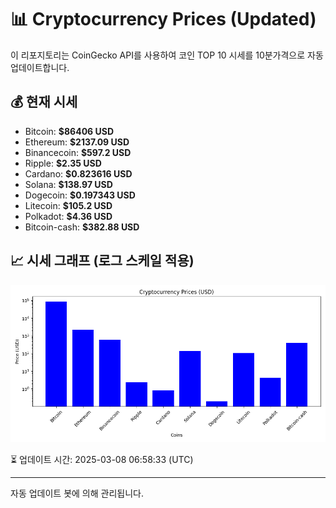 
# 📊 Cryptocurrency Prices (Updated)

이 리포지토리는 CoinGecko API를 사용하여 코인 TOP 10 시세를 10분가격으로 자동 업데이트합니다.

## 💰 현재 시세
- Bitcoin: **$86406 USD**
- Ethereum: **$2137.09 USD**
- Binancecoin: **$597.2 USD**
- Ripple: **$2.35 USD**
- Cardano: **$0.823616 USD**
- Solana: **$138.97 USD**
- Dogecoin: **$0.197343 USD**
- Litecoin: **$105.2 USD**
- Polkadot: **$4.36 USD**
- Bitcoin-cash: **$382.88 USD**

## 📈 시세 그래프 (로그 스케일 적용)
![Crypto Prices](crypto_prices.png)

⏳ 업데이트 시간: 2025-03-08 06:58:33 (UTC)

---
자동 업데이트 봇에 의해 관리됩니다.
